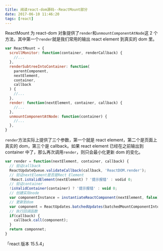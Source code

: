 ```yaml
---
title: 阅读react-dom源码--ReactMount部分
date: 2017-06-10 11:46:20
tags: [react]
---
```


ReactMount 为 react-dom 对象提供了`render`和`unmountComponentAtNode`这 2 个方法，其中第一个`render`就是我们常用的输出 react element 到真实的 dom 里。

```javascript
var ReactMount = {
  scrollMonitor: function(container, renderCallback) {
    //...
  },
  renderSubtreeIntoContainer: function(
    parentComponent,
    nextElement,
    container,
    callback
  ) {
    //...
  },
  render: function(nextElement, container, callback) {
    //...
  },
  unmountComponentAtNode: function(container) {
    //...
  },
}
```

<!--more-->

`render`方法实际上提供了三个参数，第一个就是 react element，第二个是页面上真实的 dom，第三个是 callback。如果 react element 已经在之前输出到 container 中了，那么再次调用`render`，则只会最小化更新 dom 的变化。

```javascript
var render = function(nextElement, container, callback) {
  // 验证callback
  ReactUpdateQueue.validateCallback(callback, 'ReactDOM.render');
  // 验证nextElement是否是Rect Element
  !React.isValidElement(nextElement) ? '提示报错' : vodid 0;
  // 验证container
  !isValidContainer(container) ? '提示报错' : void 0;
  // 创建实际node
  var componentInstance = instantiateReactComponent(nextElement, false);
  // 更新到dom
  var component = ReactUpdates.batchedUpdates(batchedMountComponentIntoNode, componentInstance, container, shouldReuseMarkup, context)._renderComponent.getPublicInstance();
  // 执行回调函数
  if(callback) {
    callback.call(component);
  }
  return componnet;
}
```

「react 版本 15.5.4」

